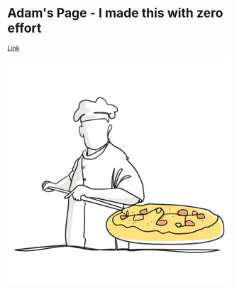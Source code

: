 # Adam's Page - I made this with zero effort


[Link](kanbanpizza.onrender.com)

![pizzaman](logo.jpg)
